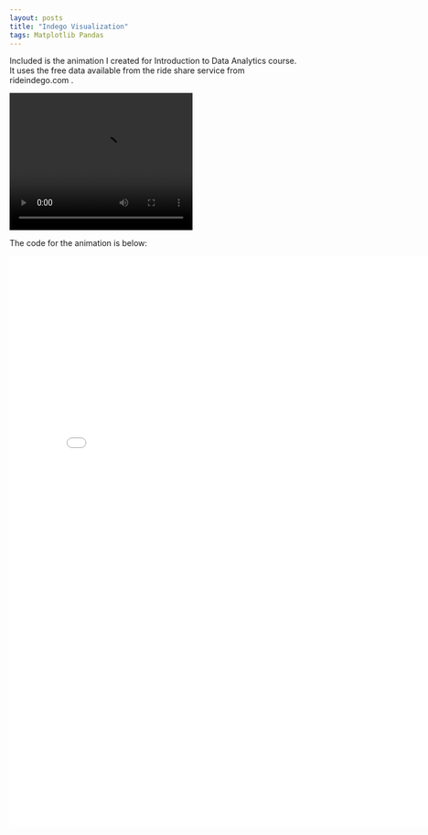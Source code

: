 ```yaml
---
layout: posts
title: "Indego Visualization"
tags: Matplotlib Pandas
---
```


Included is the animation I created for Introduction to Data Analytics course. It uses the free data available from the ride share service
from rideindego.com . 

<video width="320" height="240" controls>
  <source src="assets/video/ani.mp4">
</video>

The code for the animation is below:


<embed src="/assets/pdf/indego.pdf" width="800px" height="1000px" />
